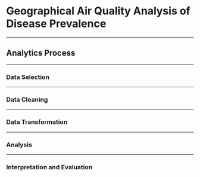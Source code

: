 # Geographical Air Quality Analysis of Disease Prevalence

---
## Analytics Process

---
### Data Selection

---
### Data Cleaning 

---
### Data Transformation

---
### Analysis

---
### Interpretation and Evaluation

